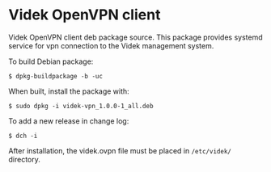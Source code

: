 # Videk OpenVPN client

Videk OpenVPN client deb package source. This package provides systemd service for vpn connection to the Videk management system.

To build Debian package:

    $ dpkg-buildpackage -b -uc

When built, install the package with:

    $ sudo dpkg -i videk-vpn_1.0.0-1_all.deb

To add a new release in change log:

    $ dch -i

After installation, the videk.ovpn file must be placed in `/etc/videk/` directory.
